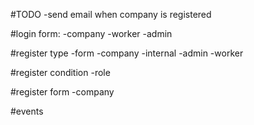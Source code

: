 #TODO
    -send email when company is registered

#login form:
    -company
    -worker
    -admin

#register type
    -form
        -company
    -internal
        -admin
        -worker

#register condition
        -role

#register form
    -company

#events
